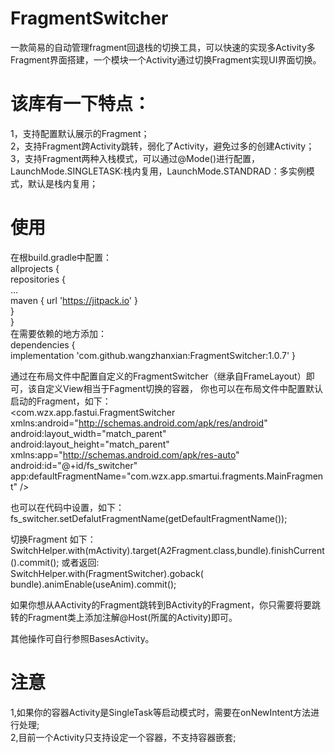 # FragmentSwitcher
一款简易的自动管理fragment回退栈的切换工具，可以快速的实现多Activity多Fragment界面搭建，一个模块一个Activity通过切换Fragment实现UI界面切换。

# 该库有一下特点：  
1，支持配置默认展示的Fragment；  
2，支持Fragment跨Activity跳转，弱化了Activity，避免过多的创建Activity；  
3，支持Fragment两种入栈模式，可以通过@Mode()进行配置， LaunchMode.SINGLETASK:栈内复用，LaunchMode.STANDRAD：多实例模式，默认是栈内复用；

# 使用

在根build.gradle中配置：    
	allprojects {  
		repositories {  
			...  
			maven { url 'https://jitpack.io' }    
		}    
	}      
在需要依赖的地方添加：    
	dependencies {  
	        implementation 'com.github.wangzhanxian:FragmentSwitcher:1.0.7'
	}    


通过在布局文件中配置自定义的FragmentSwitcher（继承自FrameLayout）即可，该自定义View相当于Fagment切换的容器，
你也可以在布局文件中配置默认启动的Fragment，如下：  
<com.wzx.app.fastui.FragmentSwitcher xmlns:android="http://schemas.android.com/apk/res/android"  
	android:layout_width="match_parent"  
	android:layout_height="match_parent"  
	xmlns:app="http://schemas.android.com/apk/res-auto"  
	android:id="@+id/fs_switcher"  
	app:defaultFragmentName="com.wzx.app.smartui.fragments.MainFragment" />  

也可以在代码中设置，如下：  
fs_switcher.setDefalutFragmentName(getDefaultFragmentName());

切换Fragment 如下：  
SwitchHelper.with(mActivity).target(A2Fragment.class,bundle).finishCurrent().commit();
或者返回:  
SwitchHelper.with(FragmentSwitcher).goback( bundle).animEnable(useAnim).commit();  

如果你想从AActivity的Fragment跳转到BActivity的Fragment，你只需要将要跳转的Fragment类上添加注解@Host(所属的Activity)即可。  


其他操作可自行参照BasesActivity。  

# 注意

1,如果你的容器Activity是SingleTask等启动模式时，需要在onNewIntent方法进行处理;  
2,目前一个Activity只支持设定一个容器，不支持容器嵌套;  
